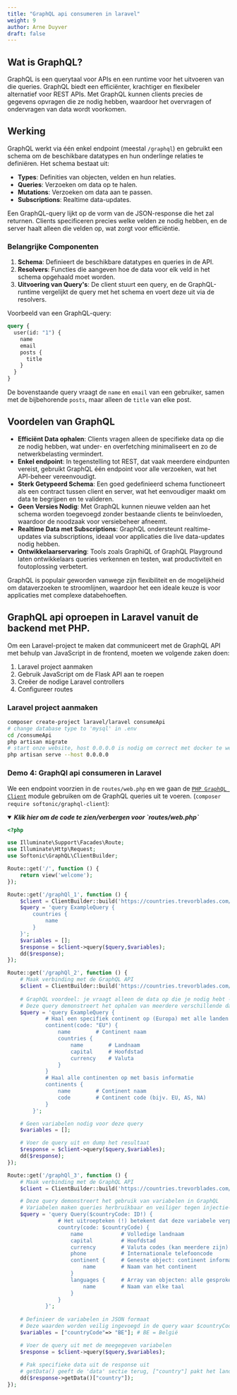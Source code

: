 ```yaml
---
title: "GraphQL api consumeren in laravel"
weight: 9
author: Arne Duyver
draft: false
---
```


## Wat is GraphQL?

GraphQL is een querytaal voor APIs en een runtime voor het uitvoeren van die queries. GraphQL biedt een efficiënter, krachtiger en flexibeler alternatief voor REST APIs. Met GraphQL kunnen clients precies de gegevens opvragen die ze nodig hebben, waardoor het overvragen of ondervragen van data wordt voorkomen.

## Werking

GraphQL werkt via één enkel endpoint (meestal `/graphql`) en gebruikt een schema om de beschikbare datatypes en hun onderlinge relaties te definiëren. Het schema bestaat uit:

- **Types**: Definities van objecten, velden en hun relaties.
- **Queries**: Verzoeken om data op te halen.
- **Mutations**: Verzoeken om data aan te passen.
- **Subscriptions**: Realtime data-updates.

Een GraphQL-query lijkt op de vorm van de JSON-response die het zal returnen. Clients specificeren precies welke velden ze nodig hebben, en de server haalt alleen die velden op, wat zorgt voor efficiëntie.

### Belangrijke Componenten

1. **Schema**: Definieert de beschikbare datatypes en queries in de API.
2. **Resolvers**: Functies die aangeven hoe de data voor elk veld in het schema opgehaald moet worden.
3. **Uitvoering van Query's**: De client stuurt een query, en de GraphQL-runtime vergelijkt de query met het schema en voert deze uit via de resolvers.

Voorbeeld van een GraphQL-query:
```graphql
query {
  user(id: "1") {
    name
    email
    posts {
      title
    }
  }
}
```

De bovenstaande query vraagt de `name` en `email` van een gebruiker, samen met de bijbehorende `posts`, maar alleen de `title` van elke post.

## Voordelen van GraphQL

- **Efficiënt Data ophalen**: Clients vragen alleen de specifieke data op die ze nodig hebben, wat under- en overfetching minimaliseert en zo de netwerkbelasting vermindert.
- **Enkel endpoint**: In tegenstelling tot REST, dat vaak meerdere eindpunten vereist, gebruikt GraphQL één endpoint voor alle verzoeken, wat het API-beheer vereenvoudigt.
- **Sterk Getypeerd Schema**: Een goed gedefinieerd schema functioneert als een contract tussen client en server, wat het eenvoudiger maakt om data te begrijpen en te valideren.
- **Geen Versies Nodig**: Met GraphQL kunnen nieuwe velden aan het schema worden toegevoegd zonder bestaande clients te beïnvloeden, waardoor de noodzaak voor versiebeheer afneemt.
- **Realtime Data met Subscriptions**: GraphQL ondersteunt realtime-updates via subscriptions, ideaal voor applicaties die live data-updates nodig hebben.
- **Ontwikkelaarservaring**: Tools zoals GraphiQL of GraphQL Playground laten ontwikkelaars queries verkennen en testen, wat productiviteit en foutoplossing verbetert.

GraphQL is populair geworden vanwege zijn flexibiliteit en de mogelijkheid om dataverzoeken te stroomlijnen, waardoor het een ideale keuze is voor applicaties met complexe databehoeften.

## GraphQL api oproepen in Laravel vanuit de backend met PHP.
Om een ​​Laravel-project te maken dat communiceert met de GraphQL API met behulp van JavaScript in de frontend, moeten we volgende zaken doen:

1. Laravel project aanmaken
2. Gebruik JavaScript om de Flask API aan te roepen
3. Creëer de nodige Laravel controllers
4. Configureer routes

### Laravel project aanmaken
```bash
composer create-project laravel/laravel consumeApi
# change database type to 'mysql' in .env
cd /consumeApi
php artisan migrate
# start onze website, host 0.0.0.0 is nodig om correct met docker te werken
php artisan serve --host 0.0.0.0
```

### Demo 4: GraphQl api consumeren in Laravel
We een endpoint voorzien in de `routes/web.php` en we gaan de [`PHP GraphQL Client`](https://github.com/softonic/graphql-client) module gebruiken om de GraphQL queries uit te voeren. (`composer require softonic/graphql-client`):

<details open>
    <summary><i><b>Klik hier om de code te zien/verbergen voor `routes/web.php`</b></i></summary>
    <p>


```php
<?php

use Illuminate\Support\Facades\Route;
use Illuminate\Http\Request;
use Softonic\GraphQL\ClientBuilder;

Route::get('/', function () {
    return view('welcome');
});

Route::get('/graphQl_1', function () {
    $client = ClientBuilder::build('https://countries.trevorblades.com/graphql');
    $query = 'query ExampleQuery {
        countries {
            name
        }
    }';
    $variables = [];
    $response = $client->query($query,$variables);
    dd($response);
});

Route::get('/graphQl_2', function () {
    # Maak verbinding met de GraphQL API
    $client = ClientBuilder::build('https://countries.trevorblades.com/graphql');
    
    # GraphQL voordeel: je vraagt alleen de data op die je nodig hebt - geen over- of onder-fetching
    # Deze query demonstreert het ophalen van meerdere verschillende datatypes in één request
    $query = 'query ExampleQuery {
            # Haal een specifiek continent op (Europa) met alle landen
            continent(code: "EU") {
                name        # Continent naam
                countries {
                    name        # Landnaam
                    capital     # Hoofdstad
                    currency    # Valuta
                }
            }
            # Haal alle continenten op met basis informatie
            continents {
                name        # Continent naam
                code        # Continent code (bijv. EU, AS, NA)
            }   
        }';

    # Geen variabelen nodig voor deze query
    $variables = [];

    # Voer de query uit en dump het resultaat
    $response = $client->query($query,$variables);
    dd($response);
});

Route::get('/graphQl_3', function () {
    # Maak verbinding met de GraphQL API
    $client = ClientBuilder::build('https://countries.trevorblades.com/graphql');

    # Deze query demonstreert het gebruik van variabelen in GraphQL
    # Variabelen maken queries herbruikbaar en veiliger tegen injectie-aanvallen
    $query = 'query Query($countryCode: ID!) {
                # Het uitroepteken (!) betekent dat deze variabele verplicht is
                country(code: $countryCode) {
                    name            # Volledige landnaam
                    capital         # Hoofdstad
                    currency        # Valuta codes (kan meerdere zijn)
                    phone           # Internationale telefooncode
                    continent {     # Geneste object: continent informatie
                        name        # Naam van het continent
                    }
                    languages {     # Array van objecten: alle gesproken talen
                        name        # Naam van elke taal
                    }
                }
            }';
    
    # Definieer de variabelen in JSON formaat
    # Deze waarden worden veilig ingevoegd in de query waar $countryCode staat
    $variables = ["countryCode"=> "BE"]; # BE = België

    # Voer de query uit met de meegegeven variabelen
    $response = $client->query($query,$variables);
    
    # Pak specifieke data uit de response uit
    # getData() geeft de 'data' sectie terug, ["country"] pakt het land object eruit
    dd($response->getData()["country"]);
});
```
</p>
</details>

